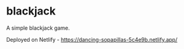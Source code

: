 # blackjack
 A simple blackjack game.
 
 Deployed on Netlify - https://dancing-sopapillas-5c4e9b.netlify.app/
